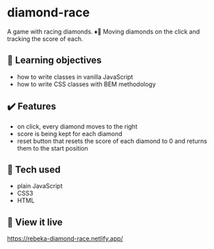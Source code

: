 # diamond-race

A game with racing diamonds. :diamonds::dash: Moving diamonds on the click and tracking the score of each.

## :brain: Learning objectives
- how to write classes in vanilla JavaScript
- how to write CSS classes with BEM methodology

## :heavy_check_mark: Features
- on click, every diamond moves to the right
- score is being kept for each diamond
- reset button that resets the score of each diamond to 0 and returns them to the start position

## :robot: Tech used 
- plain JavaScript
- CSS3
- HTML

## :eyes: View it live
https://rebeka-diamond-race.netlify.app/ 
